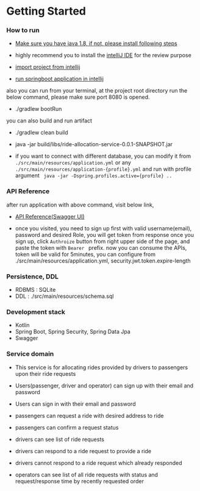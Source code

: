 # Getting Started

### How to run
* [Make sure you have java 1.8, if not, please install following steps](https://medium.com/w-logs/installing-java-11-on-macos-with-homebrew-7f73c1e9fadfhttps://www3.ntu.edu.sg/home/ehchua/programming/howto/JDK_Howto.html)

* highly recommend you to install the [intelliJ IDE](https://www.jetbrains.com/idea/download) for the review purpose

* [import project from intellij](https://www.youtube.com/watch?v=wQyDk4Ji1Gk)

* [run springboot application in intellij](https://blog.jetbrains.com/idea/2018/04/spring-and-spring-boot-in-intellij-idea-2018-1/)

also you can run from your terminal, at the project root directory run the below command, please make sure port 8080 is opened.
* ./gradlew bootRun

you can also build and run artifact
* ./gradlew clean build
* java -jar build/libs/ride-allocation-service-0.0.1-SNAPSHOT.jar

* if you want to connect with different database, you can modify it from `./src/main/resources/application.yml`
or any `./src/main/resources/application-{profile}.yml` and run with profile argument ` java -jar -Dspring.profiles.active={profile} ..`

### API Reference
after run application with above command, visit below link,
* [API Reference(Swagger UI)](http://localhost:8080/swagger-ui.html)

* once you visited, you need to sign up first with valid username(email), password and desired Role,
you will get token from response once you sign up, click `Authroize` button from right upper side of the page,
and paste the token with `Bearer ` prefix. now you can consume the APIs, token will be valid for 5minutes,
you can configure from ./src/main/resources/application.yml, security.jwt.token.expire-length

### Persistence, DDL
* RDBMS : SQLite
* DDL : ./src/main/resources/schema.sql

### Development stack
* Kotlin
* Spring Boot, Spring Security, Spring Data Jpa
* Swagger

### Service domain

* This service is for allocating rides provided by drivers to passengers upon their ride requests

* Users(passenger, driver and operator) can sign up with their email and password

* Users can sign in with their email and password

* passengers can request a ride with desired address to ride

* passengers can confirm a request status

* drivers can see list of ride requests

* drivers can respond to a ride request to provide a ride

* drivers cannot respond to a ride request which already responded

* operators can see list of all ride requests with status and request/response time by recently requested order
